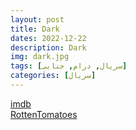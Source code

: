 ```yaml
---
layout: post
title: Dark
dates: 2022-12-22
description: Dark
img: dark.jpg
tags: [سریال, درام, جنایی]
categories: [سریال]
---
```


[imdb](https://www.imdb.com/title/tt5753856/reference/)  
[RottenTomatoes](https://www.rottentomatoes.com/tv/dark)
